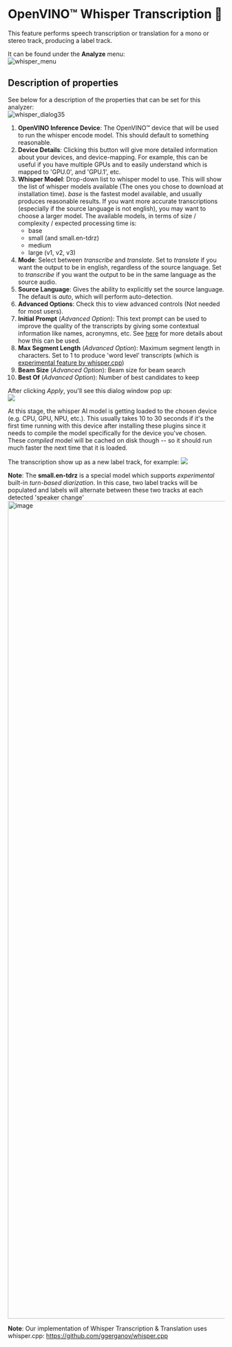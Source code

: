# OpenVINO™ Whisper Transcription :microphone:

This feature performs speech transcription or translation for a mono or stereo track, producing a label track.

It can be found under the **Analyze** menu:  
![whisper_menu](https://github.com/intel/openvino-plugins-ai-audacity/assets/107415876/8e2522f8-c4d0-4edf-9711-4ec4b0310794)

## Description of properties  
See below for a description of the properties that can be set for this analyzer:  
![whisper_dialog35](https://github.com/intel/openvino-plugins-ai-audacity/assets/107415876/ccaaa3e8-57d7-4071-852b-6555ba7a5669)
1. **OpenVINO Inference Device**: The OpenVINO™ device that will be used to run the whisper encode model. This should default to something reasonable.
2. **Device Details**: Clicking this button will give more detailed information about your devices, and device-mapping. For example, this can be useful if you have multiple GPUs and to easily understand which is mapped to 'GPU.0', and 'GPU.1', etc.
3. **Whisper Model**: Drop-down list to whisper model to use. This will show the list of whisper models available (The ones you chose to download at installation time). *base* is the fastest model available, and usually produces reasonable results. If you want more accurate transcriptions (especially if the source language is not english), you may want to choose a larger model. The available models, in terms of size / complexity / expected processing time is:
   - base
   - small (and small.en-tdrz)
   - medium
   - large (v1, v2, v3)
4. **Mode**: Select between *transcribe* and *translate*. Set to *translate* if you want the output to be in english, regardless of the source language. Set to *transcribe* if you want the output to be in the same language as the source audio.
5. **Source Language**: Gives the ability to explicitly set the source language. The default is *auto*, which will perform auto-detection.
6. **Advanced Options**: Check this to view advanced controls (Not needed for most users).
7. **Initial Prompt** (*Advanced Option*): This text prompt can be used to improve the quality of the transcripts by giving some contextual information like names, acronymns, etc. See [here](https://platform.openai.com/docs/guides/speech-to-text/prompting) for more details about how this can be used.
8. **Max Segment Length** (*Advanced Option*): Maximum segment length in characters. Set to 1 to produce 'word level' transcripts (which is [experimental feature by whisper.cpp](https://github.com/ggerganov/whisper.cpp?tab=readme-ov-file#word-level-timestamp-experimental))
9. **Beam Size** (*Advanced Option*): Beam size for beam search
10. **Best Of** (*Advanced Option*): Number of best candidates to keep


After clicking *Apply*, you'll see this dialog window pop up:  
![](loading.png)

At this stage, the whisper AI model is getting loaded to the chosen device (e.g. CPU, GPU, NPU, etc.). This usually takes 10 to 30 seconds if it's the first time running with this device after installing these plugins since it needs to compile the model specifically for the device you've chosen. These *compiled* model will be cached on disk though -- so it should run much faster the next time that it is loaded.

The transcription show up as a new label track, for example:
![](output.png)

**Note**: The **small.en-tdrz** is a special model which supports *experimental* built-in *turn-based diarization*. In this case, two label tracks will be populated and labels will alternate between these two tracks at each detected 'speaker change'
<img width="1894" alt="image" src="https://github.com/intel/openvino-plugins-ai-audacity/assets/107415876/cc9c3a17-22c6-4e47-9186-1e498d243003">

**Note**: Our implementation of Whisper Transcription & Translation uses whisper.cpp: https://github.com/ggerganov/whisper.cpp




